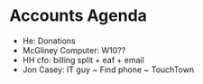 # Accounts Agenda

* He: Donations
* McGliney Computer: W10??
* HH cfo: billing split + eaf + email
* Jon Casey: IT guy ~ Find phone ~ TouchTown